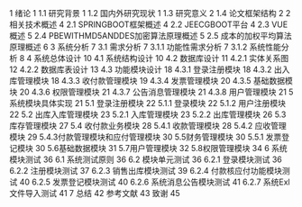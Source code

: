 1 绪论	1
1.1 研究背景	1
1.2 国内外研究现状	1
1.3 研究意义	2
1.4 论文框架结构	2
2 相关技术概述	4
2.1 SPRINGBOOT框架概述	4
2.2 JEECGBOOT平台	4
2.3 VUE概述	5
2.4 PBEWITHMD5ANDDES加密算法原理概述	5
2.5 成本的加权平均算法原理概述	6
3 系统分析	7
3.1 需求分析	7
3.1.1 功能性需求分析	7
3.1.2 系统性能分析	8
4 系统总体设计	10
4.1 系统结构设计	10
4.2 数据库设计	11
4.2.1 实体关系图	12
4.2.2 数据库表设计	13
4.3 功能模块设计	18
4.3.1 登录注册模块	18
4.3.2 出入库管理模块	18
4.3.3 收付款管理模块	19
4.3.4 发票管理模块	20
4.3.5 基础数据模块	20
4.3.6 权限管理模块	21
4.3.7 公告消息管理模块	21
4.3.8 用户管理模块	21
5 系统模块具体实现	21
5.1 登录注册模块	22
5.1.1 登录模块	22
5.1.2 用户注册模块	22
5.2 出库入库管理模块	23
5.2.1 入库管理模块	23
5.2.2 出库管理模块	26
5.3 库存管理模块	27
5.4 收付款业务模块	28
5.4.1 收款管理模块	28
5.4.2 应收管理模块	29
5.4.3付款管理模块和应付管理模块	30
5.5财务管理模块	30
5.5.1 发票登记模块	30
5.6基础数据模块	31
5.7用户管理模块	32
5.8权限管理模块	34
6 系统模块测试	36
6.1 系统测试原则	36
6.2 模块单元测试	36
6.2.1 登录模块测试	36
6.2.2 注册模块测试	37
6.2.3 销售出库模块测试	39
6.2.4 付款核应付功能模块测试	40
6.2.5 发票登记模块测试	40
6.2.6 系统消息公告模块测试	41
6.2.7 系统Exl文件导入测试	41
7 总结	42
参考文献	43
致谢	45

